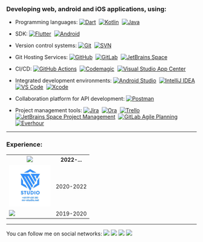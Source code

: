 ### Developing web, android and iOS applications, using: 
* Programming languages: [![Dart](https://img.shields.io/badge/dart-%230175C2.svg?style=plastic&&logo=dart&logoColor=white)](https://dart.dev)&nbsp; [![Kotlin](https://img.shields.io/badge/kotlin-%237F52FF.svg?style=plastic&logo=kotlin&logoColor=white)](https://kotlinlang.org)&nbsp; [![Java](https://img.shields.io/badge/java-%23ED8B00.svg?style=plastic&logo=oracle&logoColor=white)](https://www.oracle.com/java/)&nbsp;

* SDK: [![Flutter](https://img.shields.io/badge/Flutter-%2302569B.svg?style=plastic&logo=Flutter&logoColor=white)](https://flutter.dev)&nbsp; [![Android](https://img.shields.io/badge/Android-3DDC84?style=plastic&logo=android&logoColor=white)](https://www.android.com/intl/en_ca/what-is-android/)&nbsp;

* Version control systems: [![Git](https://img.shields.io/badge/-Git-black?style=plastic&logo=git)](https://git-scm.com)&nbsp; [![SVN](https://img.shields.io/badge/-SVN-blue?style=plastic&logo=subversion)](https://subversion.apache.org)&nbsp;

* Git Hosting Services: [![GitHub](https://img.shields.io/badge/-GitHub-181717?style=plastic&logo=github)](https://github.com)&nbsp; [![GitLab](https://img.shields.io/badge/gitlab-%23181717.svg?style=plastic&logo=gitlab&logoColor=orange)](https://about.gitlab.com)&nbsp; [![JetBrains Space](https://img.shields.io/badge/JetBrains_Space-%237F52FF.svg?style=plastic&logo=JetBrains&logoColor=white)](https://www.jetbrains.com/space/)&nbsp;

* CI/CD: [![GitHub Actions](https://img.shields.io/badge/github%20actions-%232671E5.svg?style=plastic&logo=githubactions&logoColor=white)](https://docs.github.com/en/actions)&nbsp; [![Codemagic](https://img.shields.io/badge/codemagic-blue.svg?style=plastic&logo=codemagic&logoColor=red)](https://codemagic.io/)&nbsp; [![Visual Studio App Center](https://img.shields.io/badge/visual%20studio%20app%20center-red.svg?style=plastic&logo=visualstudioappcenter&logoColor=white)](https://visualstudio.microsoft.com/app-center/)&nbsp;

* Integrated development environments: [![Android Studio](https://img.shields.io/badge/Android%20Studio-3DDC84.svg?style=plastic&logo=android-studio&logoColor=white)](https://developer.android.com/studio/intro)&nbsp; [![IntelliJ IDEA](https://img.shields.io/badge/IntelliJ_IDEA-purple.svg?style=plastic&logo=intellij-idea&logoColor=white)](https://www.jetbrains.com/idea/)&nbsp; [![VS Code](https://img.shields.io/badge/-VS%20Code-007ACC?style=plastic&logo=visual-studio-code)](https://code.visualstudio.com)&nbsp; [![Xcode](https://img.shields.io/badge/Xcode-007ACC?style=plastic&logo=Xcode&logoColor=white)](https://developer.apple.com/xcode/)&nbsp;

* Collaboration platform for API development: [![Postman](https://img.shields.io/badge/Postman-FF6C37?style=plastic&logo=postman&logoColor=white)](https://www.postman.com)&nbsp;

* Project management tools: [![Jira](https://img.shields.io/badge/jira-%230A0FFF.svg?style=plastic&logo=jira&logoColor=white)](https://www.atlassian.com/software/jira)&nbsp; [![Ora](https://img.shields.io/badge/Ora-purple.svg?style=plastic&logo=ora&logoColor=red)](https://ora.pm)&nbsp; [![Trello](https://img.shields.io/badge/Trello-%23026AA7.svg?style=plastic&logo=Trello&logoColor=white)](https://trello.com/tour)&nbsp; [![JetBrains Space Project Management](https://img.shields.io/badge/JetBrains_Space_Project_Management-%237F52FF.svg?style=plastic&logo=JetBrains&logoColor=white)](https://www.jetbrains.com/space/features/project-management.html)&nbsp; [![GitLab Agile Planning](https://img.shields.io/badge/GitLab%20Agile%20Planning-%23181717.svg?style=plastic&logo=gitlab&logoColor=orange)](https://about.gitlab.com/solutions/agile-delivery/)&nbsp;  [![Everhour](https://img.shields.io/badge/Everhour-green.svg?style=plastic&logo=everhour&logoColor=white)](https://everhour.com)&nbsp;

-----

### Experience:

<table style="width:100%">
  <tr>
    <th><a href="https://cmicglobal.com"><img src ="https://cmicglobal.wpenginepowered.com/wp-content/uploads/2018/02/CMiC-logo-color.svg" width="110"  ></a></th>
    <th>2022-...</th>
  </tr>
  <tr>
    <td><a href="https://www.facebook.com/MyRoadStudio"><img src="mrstudio.jpg?raw=true" width="110" ></a></td>
    <td>2020-2022</td>
  </tr>
  <tr>
    <td><a href="https://www.linkedin.com/company/dev-craft/"><img src ="https://media-exp1.licdn.com/dms/image/C560BAQHR5yfhYnPJvQ/company-logo_200_200/0/1578041517791?e=1678924800&v=beta&t=4W85vt6I3pIZ6pDQVfwtOHZHhqu8A8vRX5vY-3n8p3Q" width="110" ></a></td>
    <td>2019-2020</td>
  </tr>
</table>

-----

You can follow me on social networks: <a href="https://www.linkedin.com/in/dmytroturskyi"><img src ="https://img.shields.io/badge/-Dmytro_Turskyi-blue?style=plastic&logo=Linkedin&logoColor=white&link=https://www.linkedin.com/in/dmytroturskyi"/></a>
<a href="https://twitter.com/DmytroTurskyi"><img src="https://img.shields.io/twitter/follow/DmytroTurskyi.svg?style=social"/></a>
<a href="https://www.facebook.com/Dmytro.Turskyi"><img src ="https://img.shields.io/badge/-Dmytro_Turskyi-aliceblue?style=plastic&logo=Facebook&logoColor=blue&link=https://www.facebook.com/Dmytro.Turskyi"/></a>
 <a href="https://mywishboard.com/@turskyi" target="_blank" rel="noopener noreferrer"><img src ="https://img.shields.io/badge/-My_Wishboard-orange?style=plastic&logo=mywishboard&logoColor=orange&link=https://mywishboard.com/@turskyi"/></a>
